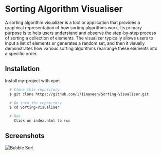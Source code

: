 
# Sorting Algorithm Visualiser

A sorting algorithm visualizer is a tool or application that provides a graphical representation of how sorting algorithms work. Its primary purpose is to help users understand and observe the step-by-step process of sorting a collection of elements. The visualizer typically allows users to input a list of elements or generates a random set, and then it visually demonstrates how various sorting algorithms rearrange these elements into a specific order.


## Installation

Install my-project with npm

```bash
  # Clone this repository
  $ git clone https://github.com/1711naveen/Sorting-Visualiser.git

  # Go into the repository
  $ cd Sorting-Visualiser

  # Run
    Click on index.html to run
```
    
## Screenshots


![Bubble Sort](https://github.com/1711naveen/Sorting-Visualiser/assets/139497591/e058bf8e-a6ce-42e5-b8f6-9b5da9a0fe3d)
